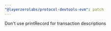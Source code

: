 ```yaml
---
"@layerzerolabs/protocol-devtools-evm": patch
---
```


Don't use printRecord for transaction descriptions
